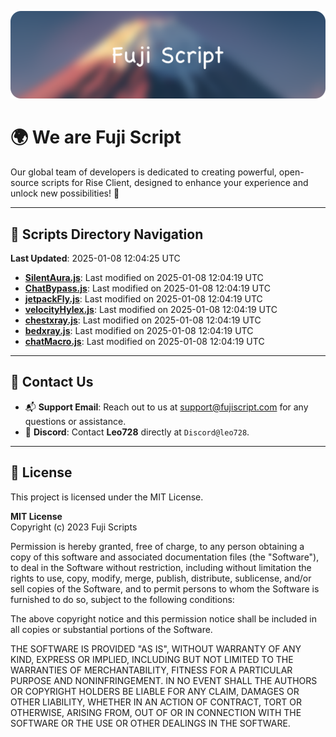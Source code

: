 ![Banner](.github/b.webp)

# 🌍 **We are Fuji Script**

Our global team of developers is dedicated to creating powerful, open-source scripts for Rise Client, designed to enhance your experience and unlock new possibilities! 🌟

---
<!-- SCRIPTS_NAVIGATION_START -->
## 📂 **Scripts Directory Navigation**

**Last Updated**: 2025-01-08 12:04:25 UTC

- **[SilentAura.js](scripts/SilentAura.js)**: Last modified on 2025-01-08 12:04:19 UTC
- **[ChatBypass.js](scripts/ChatBypass.js)**: Last modified on 2025-01-08 12:04:19 UTC
- **[jetpackFly.js](scripts/jetpackFly.js)**: Last modified on 2025-01-08 12:04:19 UTC
- **[velocityHylex.js](scripts/velocityHylex.js)**: Last modified on 2025-01-08 12:04:19 UTC
- **[chestxray.js](scripts/chestxray.js)**: Last modified on 2025-01-08 12:04:19 UTC
- **[bedxray.js](scripts/bedxray.js)**: Last modified on 2025-01-08 12:04:19 UTC
- **[chatMacro.js](scripts/chatMacro.js)**: Last modified on 2025-01-08 12:04:19 UTC

<!-- SCRIPTS_NAVIGATION_END -->

---

## 💬 **Contact Us**  
- 📬 **Support Email**: Reach out to us at [support@fujiscript.com](mailto:support@fujiscript.com) for any questions or assistance.  
- 💬 **Discord**: Contact **Leo728** directly at `Discord@leo728`.

---

## 📜 **License**

This project is licensed under the MIT License.  

**MIT License**  
Copyright (c) 2023 Fuji Scripts  

Permission is hereby granted, free of charge, to any person obtaining a copy of this software and associated documentation files (the "Software"), to deal in the Software without restriction, including without limitation the rights to use, copy, modify, merge, publish, distribute, sublicense, and/or sell copies of the Software, and to permit persons to whom the Software is furnished to do so, subject to the following conditions:  

The above copyright notice and this permission notice shall be included in all copies or substantial portions of the Software.  

THE SOFTWARE IS PROVIDED "AS IS", WITHOUT WARRANTY OF ANY KIND, EXPRESS OR IMPLIED, INCLUDING BUT NOT LIMITED TO THE WARRANTIES OF MERCHANTABILITY, FITNESS FOR A PARTICULAR PURPOSE AND NONINFRINGEMENT. IN NO EVENT SHALL THE AUTHORS OR COPYRIGHT HOLDERS BE LIABLE FOR ANY CLAIM, DAMAGES OR OTHER LIABILITY, WHETHER IN AN ACTION OF CONTRACT, TORT OR OTHERWISE, ARISING FROM, OUT OF OR IN CONNECTION WITH THE SOFTWARE OR THE USE OR OTHER DEALINGS IN THE SOFTWARE.  
